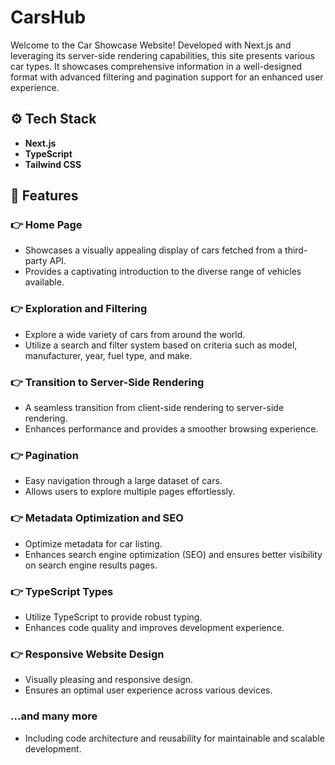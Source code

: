 # CarsHub

Welcome to the Car Showcase Website! Developed with Next.js and leveraging its server-side rendering capabilities, this site presents various car types. It showcases comprehensive information in a well-designed format with advanced filtering and pagination support for an enhanced user experience.

## ⚙️ Tech Stack

- **Next.js**
- **TypeScript**
- **Tailwind CSS**

## 🔋 Features

### 👉 Home Page
- Showcases a visually appealing display of cars fetched from a third-party API.
- Provides a captivating introduction to the diverse range of vehicles available.

### 👉 Exploration and Filtering
- Explore a wide variety of cars from around the world.
- Utilize a search and filter system based on criteria such as model, manufacturer, year, fuel type, and make.

### 👉 Transition to Server-Side Rendering
- A seamless transition from client-side rendering to server-side rendering.
- Enhances performance and provides a smoother browsing experience.

### 👉 Pagination
- Easy navigation through a large dataset of cars.
- Allows users to explore multiple pages effortlessly.

### 👉 Metadata Optimization and SEO
- Optimize metadata for car listing.
- Enhances search engine optimization (SEO) and ensures better visibility on search engine results pages.

### 👉 TypeScript Types
- Utilize TypeScript to provide robust typing.
- Enhances code quality and improves development experience.

### 👉 Responsive Website Design
- Visually pleasing and responsive design.
- Ensures an optimal user experience across various devices.

### ...and many more
- Including code architecture and reusability for maintainable and scalable development.
